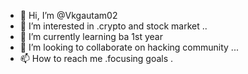 - 👋 Hi, I’m @Vkgautam02
- 👀 I’m interested in .crypto and stock market ..
- 🌱 I’m currently learning ba 1st year 
- 💞️ I’m looking to collaborate on hacking community ...
- 📫 How to reach me .focusing goals .

<!---
Vkgautam02/Vkgautam02 is a ✨ special ✨ repository because its `README.md` (this file) appears on your GitHub profile.
You can click the Preview link to take a look at your changes.
--->
